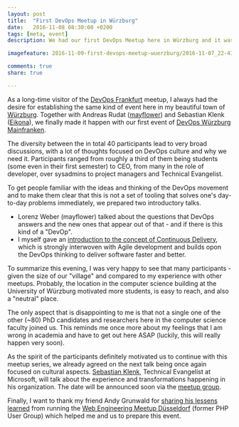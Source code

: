 ```yaml
---
layout: post
title:  "First DevOps Meetup in Würzburg"
date:   2016-11-08 08:30:00 +0200
tags: [meta, event]
description: We had our first DevOps Meetup here in Würzburg and it was a success 

imagefeature: 2016-11-09-first-devops-meetup-wuerzburg/2016-11-07_22-43-47.jpg

comments: true
share: true

---
```


As a long-time visitor of the [DevOps Frankfurt](https://www.meetup.com/de-DE/DevOps-Frankfurt/) meetup, I always had the desire for establishing the same kind of event here in my beautiful town of [Würzburg](https://www.google.de/maps/place/Würzburg/).
Together with Andreas Rudat ([mayflower](https://www.mayflower.de)) and Sebastian Klenk ([Eikona](http://www.eikona.de)), we finally made it happen with our first event of [DevOps Würzburg Mainfranken](https://www.meetup.com/de-DE/DevOps-Wuerzburg-Mainfranken/events/234778486/).

The diversity between the in total 40 participants lead to very broad discussions, with a lot of thoughts focused on DevOps culture and why we need it.
 Participants ranged from roughly a third of them being students (some even in their first semester) to CEO, from many in the role of developer, over sysadmins to project managers and Technical Evangelist.

To get people familiar with the ideas and thinking of the DevOps movement and to make them clear that this is not a set of tooling that solves one's day-to-day problems immediately, we prepared two introductory talks.

- Lorenz Weber (mayflower) talked about the questions that DevOps answers and the new ones that appear out of that - and if there is this kind of a "DevOp".
- I myself gave an [introduction to the concept of Continuous Delivery](http://www.slideshare.net/StephenKing/continuous-delivery-68335663), which is strongly interwoven with Agile development and builds opon the DevOps thinking to deliver software faster and better.

To summarize this evening, I was very happy to see that many participants - given the size of our "village" and compared to my experience with other meetups. Probably, the location in the computer science building at the University of Würzburg motivated more students, is easy to reach, and also a "neutral" place.

The only aspect that is disappointing to me is that not a single one of the other (~80) PhD candidates and researchers here in the computer science faculty joined us. This reminds me once more about my feelings that I am wrong in academia and have to get out here ASAP (luckily, this will really happen very soon). 

As the spirit of the participants definitely motivated us to continue with this meetup series, we already agreed on the next talk being once again focused on cultural aspects. [Sebastian Klenk](https://twitter.com/seklenk), Technical Evangelist at Microsoft, will talk about the experience and transformations happening in his organization. The date will be announced soon via the [meetup group](https://www.meetup.com/de-DE/DevOps-Wuerzburg-Mainfranken/). 


Finally, I want to thank my friend Andy Grunwald for [sharing his lessens learned](http://andygrunwald.com/blog/lesson-learned-from-running-a-local-meetup/) from running the [Web Engineering Meetup Düsseldorf](https://www.meetup.com/de-DE/Web-Engineering-Duesseldorf/) (former PHP User Group) which helped me and us to prepare this event.
